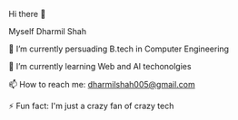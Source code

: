 Hi there 👋

Myself Dharmil Shah

🔭 I’m currently persuading B.tech in Computer Engineering

🌱 I’m currently learning Web and AI techonolgies  

📫 How to reach me: dharmilshah005@gmail.com

⚡ Fun fact: I'm just a crazy fan of crazy tech


<!--
**shahsdharmil/shahsdharmil** is a ✨ _special_ ✨ repository because its `README.md` (this file) appears on your GitHub profile.

Here are some ideas to get you started:

- 🔭 I’m currently working on ...
- 🌱 I’m currently learning ...
- 👯 I’m looking to collaborate on ...
- 🤔 I’m looking for help with ...
- 💬 Ask me about ...
- 📫 How to reach me: ...
- 😄 Pronouns: ...
- ⚡ Fun fact: ...
-->
